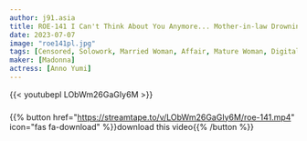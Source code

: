 ```yaml
---
author: j91.asia
title: ROE-141 I Can't Think About You Anymore... Mother-in-law Drowning In Mating With Her Husband's Stepdaughter During Her Travel Destination Yumi Anno
date: 2023-07-07
image: "roe141pl.jpg"
tags: [Censored, Solowork, Married Woman, Affair, Mature Woman, Digital Mosaic, Stepmother, Hot Spring]
maker: [Madonna]
actress: [Anno Yumi]
---
```



{{< youtubepl LObWm26GaGIy6M >}}
###

{{% button href="https://streamtape.to/v/LObWm26GaGIy6M/roe-141.mp4" icon="fas fa-download" %}}download this video{{% /button %}}

